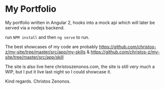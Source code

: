# My Portfolio

My portfolio written in Angular 2, hooks into a mock api which will later be served via a nodejs backend. 

run `NPM install` and then `ng serve` to run.

The best showcases of my code are probably https://github.com/christos-z/my-site/tree/master/src/app/my-skills & https://github.com/christos-z/my-site/tree/master/src/app/skill

The site is also live here christoszenonos.com, the site is still very much a WIP, but I put it live last night so I could showcase it.

Kind regards. Christos Zenonos.
